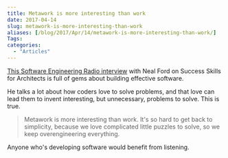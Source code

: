 ```yaml
---
title: Metawork is more interesting than work
date: 2017-04-14
slug: metawork-is-more-interesting-than-work
aliases: [/blog/2017/Apr/14/metawork-is-more-interesting-than-work/]
Tags:
categories:
  - "Articles"
---
```


[This Software Engineering Radio interview](http://www.se-radio.net/2017/04/se-radio-episode-287-success-skills-for-architects-with-neil-ford/) with Neal Ford on Success Skills for Architects is full of gems about building effective software.

He talks a lot about how coders love to solve problems, and that love can lead them to invent interesting, but unnecessary, problems to solve. This is true.

> Metawork is more interesting than work. It's so hard to get back to simplicity, because we love complicated little puzzles to solve, so we keep overengineering everything.

Anyone who's developing software would benefit from listening.
